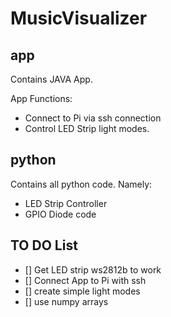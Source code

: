 # MusicVisualizer

## app

Contains JAVA App. 

App Functions:

- Connect to Pi via ssh connection
- Control LED Strip light modes.

## python

Contains all python code. Namely:

- LED Strip Controller
- GPIO Diode code


## TO DO List

- [] Get LED strip ws2812b to work
- [] Connect App to Pi with ssh
- [] create simple light modes
- [] use numpy arrays
